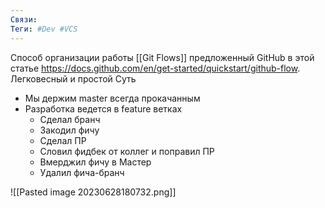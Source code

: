 ```yaml
---
Связи:
Теги: #Dev #VCS
---
```

Способ организации работы [[Git Flows]] предложенный GitHub в этой статье https://docs.github.com/en/get-started/quickstart/github-flow.
Легковесный и простой
Суть
- Мы держим master всегда прокачанным
- Разработка ведется в feature ветках
	- Сделал бранч
	- Закодил фичу
	- Сделал ПР
	- Словил фидбек от коллег и поправил ПР
	- Вмерджил фичу в Мастер
	- Удалил фича-бранч

![[Pasted image 20230628180732.png]]